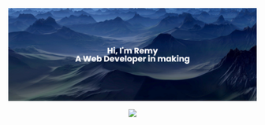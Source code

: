 <!-- 
[![Anurag's GitHub stats](https://github-readme-stats.vercel.app/api?username=Ox1zen&count_private=true&hide=stars,prs,issues,contribs&show_icons=true&theme=prussian)](https://github.com/anuraghazra/github-readme-stats) -->
<img src="./images/banner.png" />
<p align="center">
<picture>
<source 
  srcset="https://github-readme-stats.vercel.app/api?username=Ox1zen&count_private=true&hide=stars,prs,contribs&show_icons=true&theme=prussian"
  media="(prefers-color-scheme: dark)"
/>
<source
  srcset="https://github-readme-stats.vercel.app/api?username=Ox1zen&show_icons=true&theme=default"
  media="(prefers-color-scheme: light), (prefers-color-scheme: no-preference)" 
/>
<img src="https://github-readme-stats.vercel.app/api?username=Ox1zen&count_private=true&hide=stars,prs,contribs&show_icons=true" />
</picture>
</p align="center">

